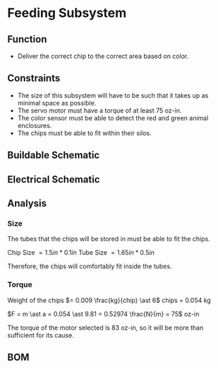 # Feeding Subsystem

## Function

- Deliver the correct chip to the correct area based on color.

## Constraints

- The size of this subsystem will have to be such that it takes up as minimal space as possible.
- The servo motor must have a torque of at least 75 oz-in.
- The color sensor must be able to detect the red and green animal enclosures.
- The chips must be able to fit within their silos.

## Buildable Schematic

## Electrical Schematic

## Analysis

### Size

The tubes that the chips will be stored in must be able to fit the chips.

Chip Size $= 1.5 in \ast 0.1 in$
Tube Size $= 1.65 in \ast 0.5 in$

Therefore, the chips will comfortably fit inside the tubes.

### Torque

Weight of the chips $= 0.009 \frac{kg}{chip} \ast 6$ chips = 0.054 kg

$F = m \ast a = 0.054 \ast 9.81 = 0.52974 \frac{N}{m} = 75$ oz-in

The torque of the motor selected is 83 oz-in, so it will be more than sufficient for its cause.

## BOM


